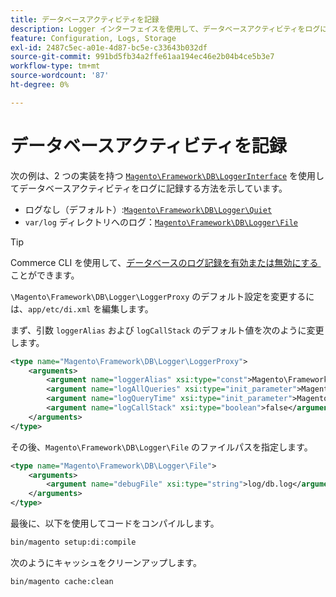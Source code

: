 ```yaml
---
title: データベースアクティビティを記録
description: Logger インターフェイスを使用して、データベースアクティビティをログに記録するようにCommerceを設定します。
feature: Configuration, Logs, Storage
exl-id: 2487c5ec-a01e-4d87-bc5e-c33643b032df
source-git-commit: 991bd5fb34a2ffe61aa194ec46e2b04b4ce5b3e7
workflow-type: tm+mt
source-wordcount: '87'
ht-degree: 0%

---
```


# データベースアクティビティを記録

次の例は、2 つの実装を持つ [`Magento\Framework\DB\LoggerInterface`][interface] を使用してデータベースアクティビティをログに記録する方法を示しています。

- ログなし（デフォルト）:[`Magento\Framework\DB\Logger\Quiet`][quiet]
- `var/log` ディレクトリへのログ：[`Magento\Framework\DB\Logger\File`][file]

>[!TIP]
>
>Commerce CLI を使用して、[&#x200B; データベースのログ記録を有効または無効にする &#x200B;](../cli/enable-logging.md#database-logging) ことができます。

`\Magento\Framework\DB\Logger\LoggerProxy` のデフォルト設定を変更するには、`app/etc/di.xml` を編集します。

まず、引数 `loggerAlias` および `logCallStack` のデフォルト値を次のように変更します。

```xml
<type name="Magento\Framework\DB\Logger\LoggerProxy">
    <arguments>
        <argument name="loggerAlias" xsi:type="const">Magento\Framework\DB\Logger\LoggerProxy::LOGGER_ALIAS_FILE</argument>
        <argument name="logAllQueries" xsi:type="init_parameter">Magento\Framework\Config\ConfigOptionsListConstants::CONFIG_PATH_DB_LOGGER_LOG_EVERYTHING</argument>
        <argument name="logQueryTime" xsi:type="init_parameter">Magento\Framework\Config\ConfigOptionsListConstants::CONFIG_PATH_DB_LOGGER_QUERY_TIME_THRESHOLD</argument>
        <argument name="logCallStack" xsi:type="boolean">false</argument>
    </arguments>
</type>
```

その後、`Magento\Framework\DB\Logger\File` のファイルパスを指定します。

```xml
<type name="Magento\Framework\DB\Logger\File">
    <arguments>
        <argument name="debugFile" xsi:type="string">log/db.log</argument>
    </arguments>
</type>
```

最後に、以下を使用してコードをコンパイルします。

```bash
bin/magento setup:di:compile
```

次のようにキャッシュをクリーンアップします。

```bash
bin/magento cache:clean
```

<!-- link definitions -->

[file]: https://github.com/magento/magento2/blob/2.4/lib/internal/Magento/Framework/DB/Logger/File.php
[interface]: https://github.com/magento/magento2/blob/2.4/lib/internal/Magento/Framework/DB/LoggerInterface.php
[quiet]: https://github.com/magento/magento2/blob/2.4/lib/internal/Magento/Framework/DB/Logger/Quiet.php
